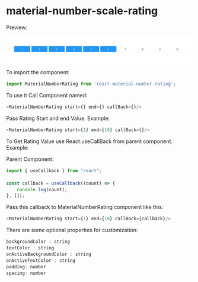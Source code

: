 # material-number-scale-rating

Preview:

![Material Number Rating](preview.png)

To import the component:

```javascript
import MaterialNumberRating from 'react-material-number-rating';
```

To use it Call Component named:

```javascript
<MaterialNumberRating start={} end={} callBack={}/>
```

Pass Rating Start and end Value. Example:

```javascript
<MaterialNumberRating start={1} end={10} callBack={}/>
```

To Get Rating Value use React.useCallBack from parent component. Example:

Parent Component:

```javascript
import { useCallback } from "react";

const callback = useCallback((count) => {
    console.log(count);
}, []);
```


Pass this callback to MaterialNumberRating component like this:

```javascript
<MaterialNumberRating start={1} end={10} callBack={callback}/>
```

There are some optional properties for customization:

```javascript
backgroundColor : string 
textColor : string
onActiveBackgroundColor : string
onActiveTextColor : string
padding: number 
spacing: number
```